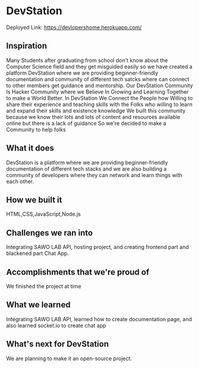 # DevStation 

Deployed Link: https://devlopershome.herokuapp.com/ 

## Inspiration
Many Students after graduating from school don't know about the Computer Science field and they get misguided easily so we have created a platform DevStation where we are providing beginner-friendly documentation and community of different tech satcks where can connect to other members get guidance and mentorship.
Our DevStation Community Is Hacker Community where we Believe In Growing and Learning Together to make a  World Better. In DevStation We Connect the People how Willing to share their experience and teaching skills with the Folks who willing to learn and expand their skills and existence knowledge
We built this community because we know their lots and lots of content and resources available online but there is a lack of guidance
So we're decided to make a Community to help folks
## What it does
DevStation is a platform where we are providing beginner-friendly documentation of different tech stacks and we are also building a community of developers where they can network and learn things with each other.

## How we built it
HTML,CSS,JavaScript,Node.js

## Challenges we ran into
 Integrating SAWO LAB API, hosting project, and creating frontend part and blackened part Chat App. 

## Accomplishments that we're proud of
We finished the project at time

## What we learned
Integrating SAWO LAB API, learned how to create documentation page, and also learned socket.io to create chat app

## What's next for DevStation
We are planning to make it an open-source project.

